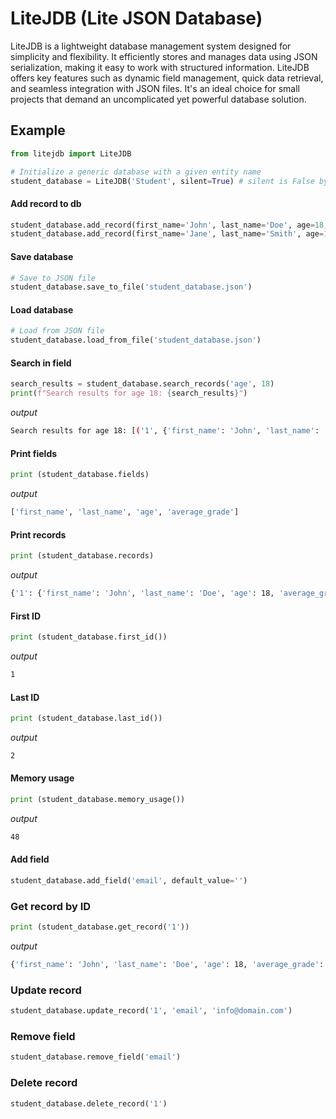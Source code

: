 # LiteJDB (Lite JSON Database)
LiteJDB is a lightweight database management system designed for simplicity and
flexibility. It efficiently stores and manages data using JSON serialization, 
making it easy to work with structured information. LiteJDB offers key features
such as dynamic field management, quick data retrieval, and seamless integration
with JSON files. It's an ideal choice for small projects that demand an
uncomplicated yet powerful database solution.

## Example

```python
from litejdb import LiteJDB

# Initialize a generic database with a given entity name
student_database = LiteJDB('Student', silent=True) # silent is False by default
```

#### Add record to db
```python
student_database.add_record(first_name='John', last_name='Doe', age=18, average_grade=85.5)
student_database.add_record(first_name='Jane', last_name='Smith', age=17, average_grade=92.3)
```

#### Save database
```python
# Save to JSON file
student_database.save_to_file('student_database.json')
```

#### Load database
```python
# Load from JSON file
student_database.load_from_file('student_database.json')
```

#### Search in field
```python
search_results = student_database.search_records('age', 18)
print(f"Search results for age 18: {search_results}")
```
*output*
```bash
Search results for age 18: [('1', {'first_name': 'John', 'last_name': 'Doe', 'age': 18, 'average_grade': 85.5})]
```

#### Print fields
```python
print (student_database.fields)
```
*output*
```bash
['first_name', 'last_name', 'age', 'average_grade']
```

#### Print records
```python
print (student_database.records)
```
*output*
```bash
{'1': {'first_name': 'John', 'last_name': 'Doe', 'age': 18, 'average_grade': 85.5}, '2': {'first_name': 'Jane', 'last_name': 'Smith', 'age': 17, 'average_grade': 92.3}}
```

#### First ID
```python
print (student_database.first_id())
```
*output*
```bash
1
```

#### Last ID
```python
print (student_database.last_id())
```
*output*
```bash
2
```

#### Memory usage
```python
print (student_database.memory_usage())
```
*output*
```bash
48
```

#### Add field
```python
student_database.add_field('email', default_value='')
```

### Get record by ID
```python
print (student_database.get_record('1'))
```
*output*
```bash
{'first_name': 'John', 'last_name': 'Doe', 'age': 18, 'average_grade': 85.5, 'email': ''}
```

### Update record
```python
student_database.update_record('1', 'email', 'info@domain.com')
```

### Remove field
```python
student_database.remove_field('email')
```

### Delete record
```python
student_database.delete_record('1')
```
